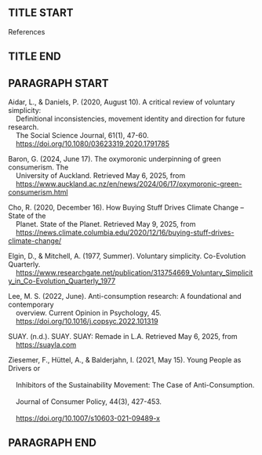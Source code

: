 ## TITLE START ##
References
## TITLE END ##

## PARAGRAPH START ##
Aidar, L., & Daniels, P. (2020, August 10). A critical review of voluntary simplicity:<br /> 
&nbsp;&nbsp;&nbsp;&nbsp;Definitional inconsistencies, movement identity and direction for future research.<br /> 
&nbsp;&nbsp;&nbsp;&nbsp;The Social Science Journal, 61(1), 47-60.<br /> 
&nbsp;&nbsp;&nbsp;&nbsp;https://doi.org/10.1080/03623319.2020.1791785<br />

Baron, G. (2024, June 17). The oxymoronic underpinning of green consumerism. The<br /> 
&nbsp;&nbsp;&nbsp;&nbsp;University of Auckland. Retrieved May 6, 2025, from<br /> 
&nbsp;&nbsp;&nbsp;&nbsp;https://www.auckland.ac.nz/en/news/2024/06/17/oxymoronic-green-consumerism.html<br />

Cho, R. (2020, December 16). How Buying Stuff Drives Climate Change – State of the<br /> 
&nbsp;&nbsp;&nbsp;&nbsp;Planet. State of the Planet. Retrieved May 9, 2025, from<br /> 
&nbsp;&nbsp;&nbsp;&nbsp;https://news.climate.columbia.edu/2020/12/16/buying-stuff-drives-climate-change/<br />

Elgin, D., & Mitchell, A. (1977, Summer). Voluntary simplicity. Co-Evolution Quarterly.<br /> 
&nbsp;&nbsp;&nbsp;&nbsp;https://www.researchgate.net/publication/313754669_Voluntary_Simplicity_in_Co-Evolution_Quarterly_1977<br />

Lee, M. S. (2022, June). Anti-consumption research: A foundational and contemporary<br /> 
&nbsp;&nbsp;&nbsp;&nbsp;overview. Current Opinion in Psychology, 45.<br /> 
&nbsp;&nbsp;&nbsp;&nbsp;https://doi.org/10.1016/j.copsyc.2022.101319<br />

SUAY. (n.d.). SUAY. SUAY: Remade in L.A. Retrieved May 6, 2025, from<br /> 
&nbsp;&nbsp;&nbsp;&nbsp;https://suayla.com<br /> 

Ziesemer, F., Hüttel, A., & Balderjahn, I. (2021, May 15). Young People as Drivers or <br />  
&nbsp;&nbsp;&nbsp;&nbsp;Inhibitors of the Sustainability Movement: The Case of Anti-Consumption. <br />  
&nbsp;&nbsp;&nbsp;&nbsp;Journal of Consumer Policy, 44(3), 427-453. <br />  
&nbsp;&nbsp;&nbsp;&nbsp;https://doi.org/10.1007/s10603-021-09489-x <br /> 
## PARAGRAPH END ##
